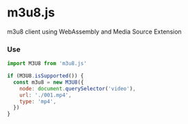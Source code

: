 # m3u8.js

m3u8 client using WebAssembly and Media Source Extension

### Use

```js
import M3U8 from 'm3u8.js'

if (M3U8.isSupported()) {
  const m3u8 = new M3U8({
    node: document.querySelector('video'),
    url: './001.mp4',
    type: 'mp4',
  })
}
```
